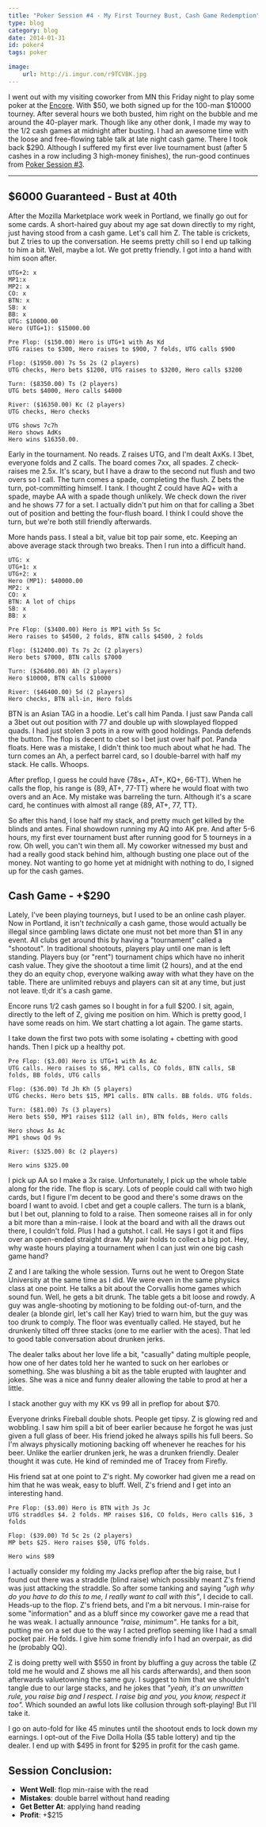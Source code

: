 ```yaml
---
title: "Poker Session #4 - My First Tourney Bust, Cash Game Redemption"
type: blog
category: blog
date: 2014-01-31
id: poker4
tags: poker

image:
    url: http://i.imgur.com/r9TCVBK.jpg
---
```


I went out with my visiting coworker from MN this Friday night to play some
poker at the [Encore](http://www.encoreclub.com). With $50, we both signed up
for the 100-man $10000 tourney. After several hours we both busted, him right
on the bubble and me around the 40-player mark. Though like any other donk, I
made my way to the $1/$2 cash games at midnight after busting. I had an awesome
time with the loose and free-flowing table talk at late night cash game. There
I took back $290. Although I suffered my first ever live tournament bust (after
5 cashes in a row including 3 high-money finishes), the run-good continues from
[Poker Session #3](/blog/poker3).

---

## $6000 Guaranteed - Bust at 40th

After the Mozilla Marketplace work week in Portland, we finally go out for some
cards. A short-haired guy about my age sat down directly to my right, just
having stood from a cash game. Let's call him Z. The table is crickets, but Z
tries to up the conversation. He seems pretty chill so I end up talking to him
a bit. Well, maybe a lot. We got pretty friendly. I got into a hand with him
soon after.

    UTG+2: x
    MP1:x
    MP2: x
    CO: x
    BTN: x
    SB: x
    BB: x
    UTG: $10000.00
    Hero (UTG+1): $15000.00

    Pre Flop: ($150.00) Hero is UTG+1 with As Kd
    UTG raises to $300, Hero raises to $900, 7 folds, UTG calls $900

    Flop: ($1950.00) 7s 5s 2s (2 players)
    UTG checks, Hero bets $1200, UTG raises to $3200, Hero calls $3200

    Turn: ($8350.00) Ts (2 players)
    UTG bets $4000, Hero calls $4000

    River: ($16350.00) Kc (2 players)
    UTG checks, Hero checks

    UTG shows 7c7h
    Hero shows AdKs
    Hero wins $16350.00.

Early in the tournament. No reads. Z raises UTG, and I'm dealt AxKs. I 3bet,
everyone folds and Z calls. The board comes 7xx, all spades. Z check-raises
me 2.5x. It's scary, but I have a draw to the second nut flush and two overs so
I call. The turn comes a spade, completing the flush. Z bets the turn,
pot-committing himself. I tank. I thought Z could have AQ+ with a spade, maybe
AA with a spade though unlikely. We check down the river and he shows 77 for a
set. I actually didn't put him on that for calling a 3bet out of position and
betting the four-flush board. I think I could shove the turn, but we're both
still friendly afterwards.

More hands pass. I steal a bit, value bit top pair some, etc. Keeping an above
average stack through two breaks. Then I run into a difficult hand.

    UTG: x
    UTG+1: x
    UTG+2: x
    Hero (MP1): $40000.00
    MP2: x
    CO: x
    BTN: A lot of chips
    SB: x
    BB: x

    Pre Flop: ($3400.00) Hero is MP1 with 5s 5c
    Hero raises to $4500, 2 folds, BTN calls $4500, 2 folds

    Flop: ($12400.00) Ts 7s 2c (2 players)
    Hero bets $7000, BTN calls $7000

    Turn: ($26400.00) Ah (2 players)
    Hero $10000, BTN calls $10000

    River: ($46400.00) 5d (2 players)
    Hero checks, BTN all-in, Hero folds

BTN is an Asian TAG in a hoodie. Let's call him Panda. I just saw Panda call a
3bet out out position with 77 and double up with slowplayed flopped quads. I
had just stolen 3 pots in a row with good holdings. Panda defends the button.
The flop is decent to cbet so I bet just over half pot. Panda floats.  Here was
a mistake, I didn't think too much about what he had. The turn comes an Ah, a
perfect barrel card, so I double-barrel with half my stack. He calls. Whoops.

After preflop, I guess he could have {78s+, AT+, KQ+, 66-TT}. When he calls
the flop, his range is {89, AT+, 77-TT} where he would float with two overs
and an Ace. My mistake was barreling the turn. Although it's a scare card,
he continues with almost all range {89, AT+, 77, TT}.

So after this hand, I lose half my stack, and pretty much get killed by the
blinds and antes. Final showdown running my AQ into AK pre. And after 5-6
hours, my first ever tournament bust after running good for 5 tourneys in a
row. Oh well, you can't win them all. My coworker witnessed my bust and had a
really good stack behind him, although busting one place out of the money. Not
wanting to go home yet at midnight with nothing to do, I signed up for the cash
games.

## Cash Game - +$290

Lately, I've been playing tourneys, but I used to be an online cash player. Now
in Portland, it isn't *technically* a cash game, those would actually be illegal
since gambling laws dictate one must not bet more than $1 in any event. All
clubs get around this by having a "tournament" called a "shootout".  In
traditional shootouts, players play until one man is left standing. Players buy
(or "rent") tournament chips which have no inherit cash value. They give the
shootout a time limit (2 hours), and at the end they do an equity chop,
everyone walking away with what they have on the table. There are unlimited
rebuys and players can sit at any time, but just not leave. tl;dr it's a cash
game.

Encore runs $1/$2 cash games so I bought in for a full $200. I sit, again,
directly to the left of Z, giving me position on him. Which is pretty good, I
have some reads on him. We start chatting a lot again. The game starts.

I take down the first two pots with some isolating + cbetting with good hands.
Then I pick up a healthy pot.

    Pre Flop: ($3.00) Hero is UTG+1 with As Ac
    UTG calls. Hero raises to $6, MP1 calls, CO folds, BTN calls, SB folds, BB folds, UTG calls

    Flop: ($36.00) Td Jh Kh (5 players)
    UTG checks. Hero bets $15, MP1 calls. BTN calls. BB folds. UTG folds.

    Turn: ($81.00) 7s (3 players)
    Hero bets $50, MP1 raises $112 (all in), BTN folds, Hero calls

    Hero shows As Ac
    MP1 shows Qd 9s

    River: ($325.00) 8c (2 players)

    Hero wins $325.00

I pick up AA so I make a 3x raise. Unfortunately, I pick up the whole table
along for the ride. The flop is scary. Lots of people could call with
two high cards, but I figure I'm decent to be good and there's some draws
on the board I want to avoid. I cbet and get a couple callers. The
turn is a blank, but I bet out, planning to fold to a raise. Then someone
raises all in for only a bit more than a min-raise. I look at the board
and with all the draws out there, I couldn't fold. Plus I had a gutshot.  I
call. He says I got it and flips over an open-ended straight draw. My pair
holds to collect a big pot. Hey, why waste hours playing a tournament when I
can just win one big cash game hand?

Z and I are talking the whole session. Turns out he went to Oregon State
University at the same time as I did. We were even in the same physics class at
one point. He talks a bit about the Corvallis home games which sound fun. Well,
he gets a bit drunk. The table gets a bit loose and rowdy. A guy was angle-shooting
by motioning to be folding out-of-turn, and the dealer (a blonde girl, let's
call her Kay) tried to warn him, but the guy was too drunk to comply. The floor
was eventually called. He stayed, but he drunkenly tilted off three stacks (one
to me earlier with the aces). That led to good table conversation about drunken
jerks.

The dealer talks about her love life a bit, "casually" dating multiple people,
how one of her dates told her he wanted to suck on her earlobes or something. She
was blushing a bit as the table erupted with laughter and jokes. She was a nice
and funny dealer allowing the table to prod at her a little.

I stack another guy with my KK vs 99 all in preflop for about $70.

Everyone drinks Fireball double shots. People get tipsy. Z is glowing red and
wobbling. I saw him spill a bit of beer earlier because he forgot he was just
given a full glass of beer. His friend joked he always spills his full beers.
So I'm always physically motioning backing off whenever he reaches for his
beer. Unlike the earlier drunken jerk, he was a drunken friendly. Dealer
thought it was cute. He kind of reminded me of Tracey from Firefly.

His friend sat at one point to Z's right. My coworker had given me a read on
him that he was weak, easy to bluff. Well, Z's friend and I get into an
interesting hand.

    Pre Flop: ($3.00) Hero is BTN with Js Jc
    UTG straddles $4. 2 folds. MP raises $16, CO folds, Hero calls $16, 3 folds

    Flop: ($39.00) Td 5c 2s (2 players)
    MP bets $25. Hero raises $50, UTG folds.

    Hero wins $89

I actually consider my folding my Jacks preflop after the big raise, but I
found out there was a straddle (blind raise) which possibly meant Z's friend
was just attacking the straddle. So after some tanking and saying *"ugh why do
you have to do this to me, I really want to call with this"*, I decide to call.
Heads-up to the flop.  Z's friend bets, and I'm a bit nervous. I min-raise for
some "information" and as a bluff since my coworker gave me a read that he was
weak. I actually announce *"raise, minimum"*. He tanks for a bit, putting me on
a set due to the way I acted preflop seeming like I had a small pocket pair. He
folds. I give him some friendly info I had an overpair, as did he (probably
QQ).

Z is doing pretty well with $550 in front by bluffing a guy across the table (Z
told me he would and Z shows me all his cards afterwards), and then soon
afterwards valuetowning the same guy. I suggest to him that we shouldn't tangle
due to our large stacks, and he jokes that *"yeah, it's an unwritten rule, you
raise big and I respect. I raise big and you, you know, respect it too".* Which
sounded an awful lots like collusion through soft-playing! But I'll take it.

I go on auto-fold for like 45 minutes until the shootout ends to lock down my
earnings. I opt-out of the Five Dolla Holla ($5 table lottery) and tip the
dealer. I end up with $495 in front for $295 in profit for the cash game.

## Session Conclusion:

- **Went Well**: flop min-raise with the read
- **Mistakes**: double barrel without hand reading
- **Get Better At**: applying hand reading
- **Profit**: +$215

